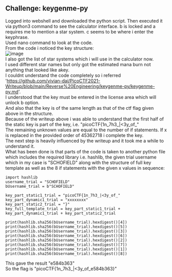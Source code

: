 ## Challenge: keygenme-py  
Logged into webshell and downloaded the python script. Then executed it via python3 command to see the calculator interface. b is locked and a requires me to mention a star system. c seems to be where i enter the keyphrase.  
Used nano command to look at the code.  
From the code i noticed the key structure:  
![image](https://github.com/Azure9733/picoCTF/assets/143328010/c02b19f8-b6f4-4072-9aa2-a13c96131972)  
I also got the list of star systems which i will use in the calculator now.  
I used different star names but only got the estimated mana burn not anything that looked like akey.  
I couldnt understand the code completely so i referred 'https://github.com/vivian-dai/PicoCTF2021-Writeup/blob/main/Reverse%20Engineering/keygenme-py/keygenme-py.md'.  
I understood that the key must be entered in the license area which will unlock b option.  
And also that the key is of the same length as that of the ctf flag given above in the structure.  
Because of the writeup above i was able to understand that the first half of the static key is part of the key, i.e. "picoCTF{1n_7h3_|<3y_of_"  
The remaining unknown values are equal to the number of if statements. If x is replaced in the provided order of 45362718 i complete the key.  
The next step is heavily influenced by the writeup and it took me a while to understand it.  
What has been done is that parts of the code is taken to another python file which includes the required library i.e. hashlib, the given trial username which in my case is "SCHOFIELD" along with the structure of full key template as well as the 8 if statements with the given x values in sequence:  
```
import hashlib  
username_trial = "SCHOFIELD"  
bUsername_trial = b"SCHOFIELD"  

key_part_static1_trial = "picoCTF{1n_7h3_|<3y_of_"  
key_part_dynamic1_trial = "xxxxxxxx"  
key_part_static2_trial = "}"  
key_full_template_trial = key_part_static1_trial + key_part_dynamic1_trial + key_part_static2_trial  

print(hashlib.sha256(bUsername_trial).hexdigest()[4])  
print(hashlib.sha256(bUsername_trial).hexdigest()[5])  
print(hashlib.sha256(bUsername_trial).hexdigest()[3])  
print(hashlib.sha256(bUsername_trial).hexdigest()[6])  
print(hashlib.sha256(bUsername_trial).hexdigest()[2])  
print(hashlib.sha256(bUsername_trial).hexdigest()[7])  
print(hashlib.sha256(bUsername_trial).hexdigest()[1])  
print(hashlib.sha256(bUsername_trial).hexdigest()[8])
```
This gave the result "e584b363"  
So the flag is "picoCTF{1n_7h3_|<3y_of_e584b363}"
